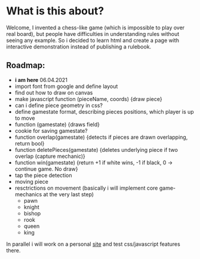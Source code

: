 # What is this about?
Welcome, I invented a chess-like game (which is impossible to play over real board), but people have difficulties in understanding rules without seeing any example. So i decided to learn html and create a page with interactive demonstration instead of publishing a rulebook.

## Roadmap:
* __i am here__ 06.04.2021
* import font from google and define layout
* find out how to draw on canvas
* make javascript function (pieceName, coords) {draw piece}
* can i define piece geometry in css?
* define gamestate format, describing pieces positions, which player is up to move
* function (gamestate) {draws field}
* cookie for saving gamestate?
* function overlap(gamestate) {detects if pieces are drawn overlapping, return bool}
* function deletePieces(gamestate) {deletes underlying piece if two overlap (capture mechanic)}
* function win(gamestate) {return +1 if white wins, -1 if black, 0 -> continue game. No draw}
* tap the piece detection
* moving piece
* resctrictions on movement (basically i will implement core game-mechanics at the very last step)
  * pawn
  * knight
  * bishop
  * rook
  * queen
  * king

In parallel i will work on a personal [site](https://nikita-babich.github.io/site/) and test css/javascript features there. 

